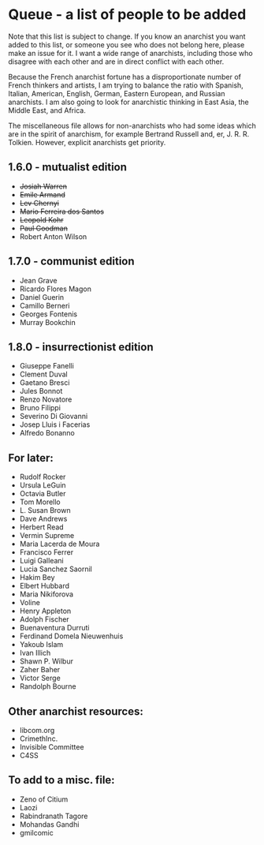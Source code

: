 Queue - a list of people to be added
====================================
Note that this list is subject to change. If you know an anarchist you want added to this list, or someone you see who does not belong here, please make an issue for it. I want a wide range of anarchists, including those who disagree with each other and are in direct conflict with each other.

Because the French anarchist fortune has a disproportionate number of French thinkers and artists, I am trying to balance the ratio with Spanish, Italian, American, English, German, Eastern European, and Russian anarchists. I am also going to look for anarchistic thinking in East Asia, the Middle East, and Africa.

The miscellaneous file allows for non-anarchists who had some ideas which are in the spirit of anarchism, for example Bertrand Russell and, er, J. R. R. Tolkien. However, explicit anarchists get priority.

1.6.0 - mutualist edition
-----
- ~~Josiah Warren~~
- ~~Emile Armand~~
- ~~Lev Chernyi~~
- ~~Mario Ferreira dos Santos~~
- ~~Leopold Kohr~~
- ~~Paul Goodman~~
- Robert Anton Wilson

1.7.0 - communist edition
-----
- Jean Grave
- Ricardo Flores Magon
- Daniel Guerin
- Camillo Berneri
- Georges Fontenis
- Murray Bookchin

1.8.0 - insurrectionist edition
-----
- Giuseppe Fanelli
- Clement Duval
- Gaetano Bresci
- Jules Bonnot
- Renzo Novatore
- Bruno Filippi
- Severino Di Giovanni
- Josep Lluis i Facerias
- Alfredo Bonanno

For later:
----------
- Rudolf Rocker
- Ursula LeGuin
- Octavia Butler
- Tom Morello
- L. Susan Brown
- Dave Andrews
- Herbert Read
- Vermin Supreme
- Maria Lacerda de Moura
- Francisco Ferrer
- Luigi Galleani
- Lucia Sanchez Saornil
- Hakim Bey
- Elbert Hubbard
- Maria Nikiforova
- Voline
- Henry Appleton
- Adolph Fischer
- Buenaventura Durruti
- Ferdinand Domela Nieuwenhuis
- Yakoub Islam
- Ivan Illich
- Shawn P. Wilbur
- Zaher Baher
- Victor Serge
- Randolph Bourne

Other anarchist resources:
--------------------------
- libcom.org
- CrimethInc.
- Invisible Committee
- C4SS

To add to a misc. file:
-----------------------
- Zeno of Citium
- Laozi
- Rabindranath Tagore
- Mohandas Gandhi
- gmilcomic



